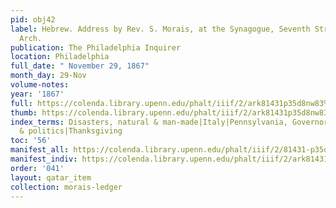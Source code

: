 ```yaml
---
pid: obj42
label: Hebrew. Address by Rev. S. Morais, at the Synagogue, Seventh Street, above
  Arch.
publication: The Philadelphia Inquirer
location: Philadelphia
full_date: " November 29, 1867"
month_day: 29-Nov
volume-notes:
year: '1867'
full: https://colenda.library.upenn.edu/phalt/iiif/2/ark81431p35d8nw83%2FSHA256E-s8609043--06cd92f07184dd77cbd755d84d9b25b5bd843f4183a1d251ac1197b609a271b3.jpeg/full/3500,/0/default.jpg
thumb: https://colenda.library.upenn.edu/phalt/iiif/2/ark81431p35d8nw83%2FSHA256E-s8609043--06cd92f07184dd77cbd755d84d9b25b5bd843f4183a1d251ac1197b609a271b3.jpeg/full/!200,200/0/default.jpg
index_terms: Disasters, natural & man-made|Italy|Pennsylvania, Governor of|Pulpit
  & politics|Thanksgiving
toc: '56'
manifest_all: https://colenda.library.upenn.edu/phalt/iiif/2/81431-p35d8nw83/manifest
manifest_indiv: https://colenda.library.upenn.edu/phalt/iiif/2/ark81431p35d8nw83%2FSHA256E-s8609043--06cd92f07184dd77cbd755d84d9b25b5bd843f4183a1d251ac1197b609a271b3.jpeg
order: '041'
layout: qatar_item
collection: morais-ledger
---
```

